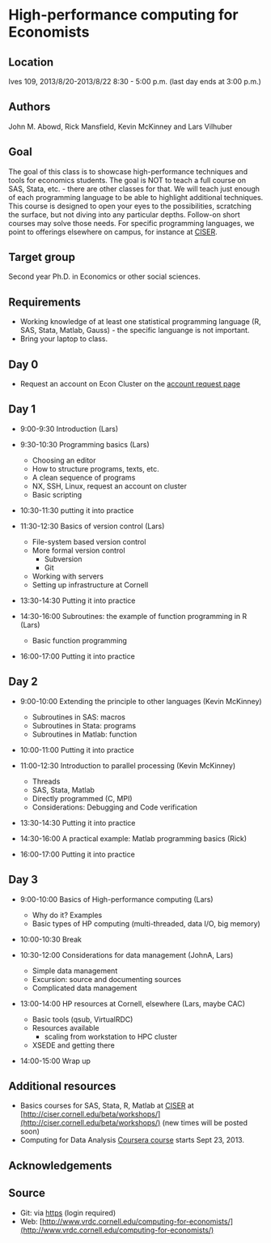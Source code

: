 High-performance computing for Economists
=========================================

Location
--------
Ives 109, 2013/8/20-2013/8/22 8:30 - 5:00 p.m. (last day ends at 3:00 p.m.)

Authors
-------
John M. Abowd, Rick Mansfield, Kevin McKinney and Lars Vilhuber

Goal
----
The goal of this class is to showcase high-performance techniques and tools for economics students. The goal is NOT to teach a full 
course on SAS, Stata, etc. - there are other classes for that. We will teach just enough of each programming language to
be able to highlight additional techniques. This course is designed to open your eyes to the possibilities, scratching
the surface, but not diving into any particular depths. Follow-on short courses may solve those needs. For
specific programming languages, we point to offerings elsewhere on campus, for instance at [CISER](http://www.ciser.cornell.edu). 

Target group
------------
Second year Ph.D. in Economics or other social sciences.

Requirements
------------
* Working knowledge of at least one statistical programming language (R, SAS, Stata, Matlab, Gauss) - the specific languange is not important.
* Bring your laptop to class.

Day 0
-----
* Request an account on Econ Cluster on the [account request page](https://www.cac.cornell.edu/services/external/RequestCACid.aspx?ProjectID=lv39_0005)

Day 1
-----
* 9:00-9:30 Introduction (Lars)

* 9:30-10:30 Programming basics (Lars)
	* Choosing an editor
	* How to structure programs, texts, etc.
	* A clean sequence of programs
	* NX, SSH, Linux, request an account on cluster
	* Basic scripting

* 10:30-11:30 putting it into practice

* 11:30-12:30 Basics of version control (Lars)
	* File-system based version control 
	* More formal version control
		- Subversion
		- Git
	* Working with servers
	* Setting up infrastructure at Cornell

* 13:30-14:30 Putting it into practice

* 14:30-16:00 Subroutines: the example of function programming in R (Lars)
	* Basic function programming

* 16:00-17:00 Putting it into practice

Day 2
-----
* 9:00-10:00 Extending the principle to other languages (Kevin McKinney)
	* Subroutines in SAS: macros
	* Subroutines in Stata: programs
	* Subroutines in Matlab: function

* 10:00-11:00 Putting it into practice

* 11:00-12:30 Introduction to parallel processing (Kevin McKinney)
	* Threads
	* SAS, Stata, Matlab
	* Directly programmed (C, MPI)
	* Considerations: Debugging and Code verification

* 13:30-14:30 Putting it into practice

* 14:30-16:00 A practical example: Matlab programming basics (Rick)

* 16:00-17:00 Putting it into practice

Day 3
-----
* 9:00-10:00 Basics of High-performance computing (Lars)
	* Why do it? Examples
	* Basic types of HP computing (multi-threaded, data I/O, big memory)

* 10:00-10:30 Break

* 10:30-12:00 Considerations for data management (JohnA, Lars)
	* Simple data management
	* Excursion: source and documenting sources
	* Complicated data management

* 13:00-14:00 HP resources at Cornell, elsewhere (Lars, maybe CAC)
	* Basic tools (qsub, VirtualRDC)
	* Resources available
		* scaling from workstation to HPC cluster
	* XSEDE and getting there

* 14:00-15:00 Wrap up

Additional resources
--------------------
* Basics courses for SAS, Stata, R, Matlab at [CISER](http://www.ciser.cornell.edu) at [http://ciser.cornell.edu/beta/workshops/](http://ciser.cornell.edu/beta/workshops/) (new times will be posted soon)
* Computing for Data Analysis [Coursera course](https://www.coursera.org/course/compdata) starts Sept 23, 2013.

Acknowledgements
---------------

Source
------
* Git: via [https](https://vilhuberl@bitbucket.org/computing4economists/computing-for-economists) (login required)
* Web: [http://www.vrdc.cornell.edu/computing-for-economists/](http://www.vrdc.cornell.edu/computing-for-economists/)


